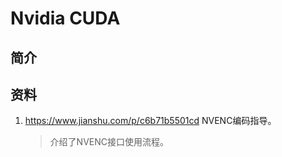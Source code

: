 # Nvidia CUDA

## 简介

## 资料

1. <https://www.jianshu.com/p/c6b71b5501cd> NVENC编码指导。
   > 介绍了NVENC接口使用流程。
